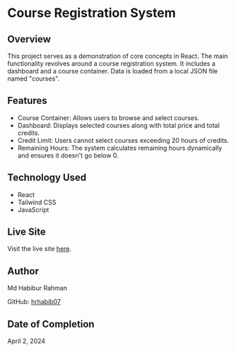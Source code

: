 # Course Registration System

## Overview

This project serves as a demonstration of core concepts in React. The main functionality revolves around a course registration system. It includes a dashboard and a course container. Data is loaded from a local JSON file named "courses".

## Features

- Course Container: Allows users to browse and select courses.
- Dashboard: Displays selected courses along with total price and total credits.
- Credit Limit: Users cannot select courses exceeding 20 hours of credits.
- Remaining Hours: The system calculates remaining hours dynamically and ensures it doesn't go below 0.

## Technology Used

- React
- Tailwind CSS
- JavaScript

## Live Site

Visit the live site [here](https://symptomatic-body.surge.sh/).

## Author

Md Habibur Rahman

GitHub: [hrhabib07](https://github.com/hrhabib07)

## Date of Completion

April 2, 2024
